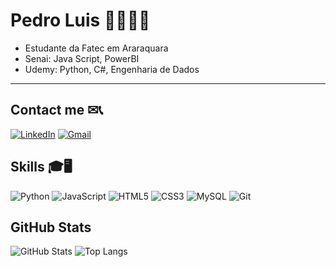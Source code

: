 # Pedro Luis 🍃🌿🍁🍂
* Estudante da Fatec em Araraquara
* Senai: Java Script, PowerBI
* Udemy: Python, C#, Engenharia de Dados
----------------------------------------

## Contact me ✉📞
[![LinkedIn](https://img.shields.io/badge/LinkedIn-0077B5?style=for-the-badge&logo=linkedin&logoColor=white)](https://www.linkedin.com/in/pedro-luis-296965234/)
[![Gmail](https://img.shields.io/badge/Gmail-333333?style=for-the-badge&logo=gmail&logoColor=red)](mailto:pedroluisotrente@gmail.com)


## Skills 🎓🖥
![Python](https://img.shields.io/badge/python-3670A0?style=for-the-badge&logo=python&logoColor=ffdd54)
![JavaScript](https://img.shields.io/badge/JavaScript-FFD700?style=for-the-badge&logo=javascript&logoColor=white)
![HTML5](https://img.shields.io/badge/HTML5-E34F26?style=for-the-badge&logo=html5&logoColor=white)
![CSS3](https://img.shields.io/badge/CSS3-1572B6?style=for-the-badge&logo=css3&logoColor=white)
![MySQL](https://img.shields.io/badge/MySQL-00000F?style=for-the-badge&logo=mysql&logoColor=white)
![Git](https://img.shields.io/badge/GIT-E44C30?style=for-the-badge&logo=git&logoColor=white)

## GitHub Stats
![GitHub Stats](https://github-readme-stats.vercel.app/api?username=Larrai&theme=transparent&bg_color=000&border_color=30A3DC&show_icons=true&icon_color=30A3DC&title_color=E94D5F&text_color=FFF)
![Top Langs](https://github-readme-stats-git-masterrstaa-rickstaa.vercel.app/api/top-langs/?username=Larrai&layout=compact&bg_color=000&border_color=30A3DC&title_color=E94D5F&text_color=FFF)
